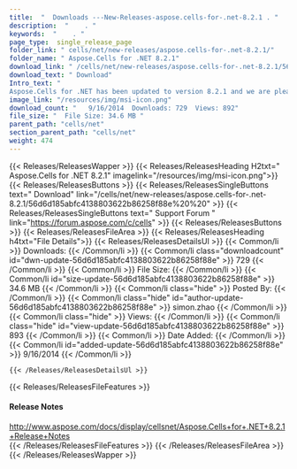 ```yaml
---
title:  "  Downloads ---New-Releases-aspose.cells-for-.net-8.2.1 . " 
description:  "    . " 
keywords:  "    . " 
page_type:  single_release_page
folder_link: " cells/net/new-releases/aspose.cells-for-.net-8.2.1/"
folder_name: " Aspose.Cells for .NET 8.2.1"
download_link: " /cells/net/new-releases/aspose.cells-for-.net-8.2.1/56d6d185abfc4138803622b86258f88e"
download_text: " Download"
Intro_text: " 
Aspose.Cells for .NET has been updated to version 8.2.1 and we are pleased to ..."
image_link: "/resources/img/msi-icon.png"
download_count: "   9/16/2014  Downloads: 729  Views: 892"
file_size: "  File Size: 34.6 MB "
parent_path: "cells/net"
section_parent_path: "cells/net"
weight: 474
---
```


{{< Releases/ReleasesWapper >}}
  {{< Releases/ReleasesHeading H2txt=" Aspose.Cells for .NET 8.2.1" imagelink="/resources/img/msi-icon.png">}}
  {{< Releases/ReleasesButtons >}}
    {{< Releases/ReleasesSingleButtons text=" Download" link="/cells/net/new-releases/aspose.cells-for-.net-8.2.1/56d6d185abfc4138803622b86258f88e%20%20" >}}
    {{< Releases/ReleasesSingleButtons text=" Support Forum " link="https://forum.aspose.com/c/cells" >}}
  {{< Releases/ReleasesButtons >}}
  {{< Releases/ReleasesFileArea >}}
    {{< Releases/ReleasesHeading h4txt="File Details">}}
    {{< Releases/ReleasesDetailsUl >}}
            {{< Common/li  >}} Downloads: {{< /Common/li >}} 
      {{< Common/li class="downloadcount" id="dwn-update-56d6d185abfc4138803622b86258f88e" >}} 729 {{< /Common/li >}} 
      {{< Common/li  >}} File Size: {{< /Common/li >}} 
      {{< Common/li id="size-update-56d6d185abfc4138803622b86258f88e" >}} 34.6 MB {{< /Common/li >}} 
      {{< Common/li  class="hide" >}} Posted By: {{< /Common/li >}} 
      {{< Common/li class="hide" id="author-update-56d6d185abfc4138803622b86258f88e" >}} simon.zhao {{< /Common/li >}} 
      {{< Common/li class="hide"  >}} Views: {{< /Common/li >}} 
      {{< Common/li class="hide" id="view-update-56d6d185abfc4138803622b86258f88e" >}} 893 {{< /Common/li >}} 
      {{< Common/li  >}} Date Added: {{< /Common/li >}} 
      {{< Common/li id="added-update-56d6d185abfc4138803622b86258f88e" >}} 9/16/2014 {{< /Common/li >}} 

    {{< /Releases/ReleasesDetailsUl >}}

  {{< Releases/ReleasesFileFeatures >}}
      <h4>Release Notes</h4><div><a href="http://www.aspose.com/docs/display/cellsnet/Aspose.Cells+for+.NET+8.2.1+Release+Notes">http://www.aspose.com/docs/display/cellsnet/Aspose.Cells+for+.NET+8.2.1+Release+Notes</a></div>
  {{< /Releases/ReleasesFileFeatures >}}
 {{< /Releases/ReleasesFileArea >}}
{{< /Releases/ReleasesWapper >}}


